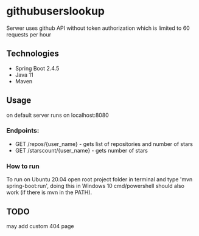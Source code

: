 # githubuserslookup

Serwer uses github API without token authorization which is limited to 60 requests per hour

## Technologies
 * Spring Boot 2.4.5
 * Java 11
 * Maven

## Usage
on default server runs on localhost:8080

### Endpoints:
 * GET /repos/{user_name} - gets list of repositories and number of stars 
 * GET /starscount/{user_name} - gets number of stars
### How to run

To run on Ubuntu 20.04 open root project folder in terminal and type 'mvn spring-boot:run', doing this in Windows 10 cmd/powershell should also work (if there is mvn in the PATH).

## TODO
may add custom 404 page
